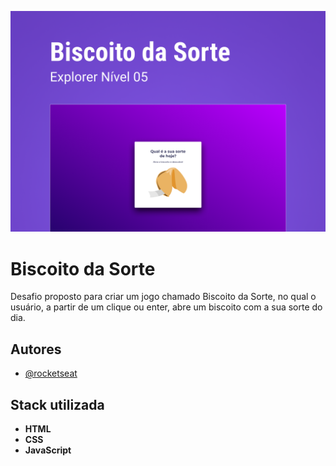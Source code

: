 
![Capa do Projeto/Desafio](images/Capa.png)


# Biscoito da Sorte

 Desafio proposto para criar um jogo chamado Biscoito da Sorte, no qual o usuário, a partir de um clique ou enter, abre um biscoito com a sua sorte do dia. 


## Autores

- [@rocketseat](https://www.instagram.com/rocketseat/)


## Stack utilizada

- **HTML**
- **CSS**
- **JavaScript**

